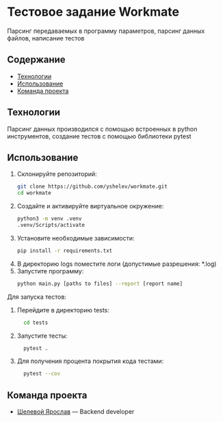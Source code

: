 # Тестовое задание Workmate
Парсинг передаваемых в программу параметров, парсинг данных файлов, написание тестов

## Содержание
- [Технологии](#технологии)
- [Использование](#использование)
- [Команда проекта](#команда-проекта)


## Технологии
Парсинг данных производился с помощью встроенных в python инструментов, создание тестов с помощью библиотеки pytest

## Использование
1. Склонируйте репозиторий:
   ```sh
   git clone https://github.com/yshelev/workmate.git
   cd workmate
   ```
2. Создайте и активируйте виртуальное окружение: 
   ```sh
   python3 -m venv .venv
   .venv/Scripts/activate
   ```
3. Установите необходимые зависимости:  	
   ```sh
   pip install -r requirements.txt
   ```
4. В директорию logs поместите логи (допустимые разрешения: *.log)
5. Запустите программу:
   ```sh
   python main.py [paths to files] --report [report name] 
   ```

Для запуска тестов: 
1. Перейдите в директорию tests:
   ```sh
     cd tests
   ```
2. Запустите тесты:
   ```sh
     pytest .
   ```
3. Для получения процента покрытия кода тестами:
   ```sh
     pytest --cov
   ``` 


## Команда проекта

- [Шелевой Ярослав](https://github.com/yshelev) — Backend developer
